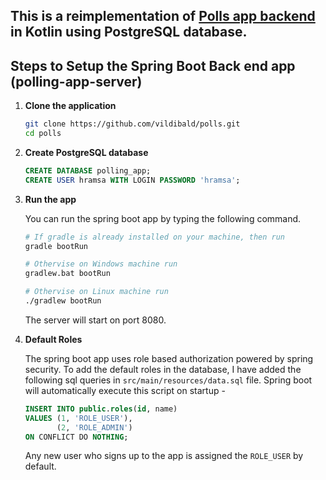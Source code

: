## This is a reimplementation of [Polls app backend](https://github.com/callicoder/spring-security-react-ant-design-polls-app) in Kotlin using PostgreSQL database. 

## Steps to Setup the Spring Boot Back end app (polling-app-server)

1. **Clone the application**

	```bash
	git clone https://github.com/vildibald/polls.git
	cd polls
	```

2. **Create PostgreSQL database**

	```sql
	CREATE DATABASE polling_app;
	CREATE USER hramsa WITH LOGIN PASSWORD 'hramsa';
	```

4. **Run the app**

	You can run the spring boot app by typing the following command.

	```bash
	# If gradle is already installed on your machine, then run 
	gradle bootRun
	
	# Othervise on Windows machine run
	gradlew.bat bootRun
	
	# Othervise on Linux machine run
	./gradlew bootRun
	```
	The server will start on port 8080.

5. **Default Roles**
	
	The spring boot app uses role based authorization powered by spring security. To add the default roles in the database, I have added the following sql queries in `src/main/resources/data.sql` file. Spring boot will automatically execute this script on startup -

	```sql
	INSERT INTO public.roles(id, name)
    VALUES (1, 'ROLE_USER'),
           (2, 'ROLE_ADMIN')
    ON CONFLICT DO NOTHING;
	```

	Any new user who signs up to the app is assigned the `ROLE_USER` by default.

   
